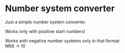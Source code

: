 # Number system converter
Just a simple number system converter.

Works only with positive start numbers!  


Works with negative number systems only in that format:  
NNS -> 10
